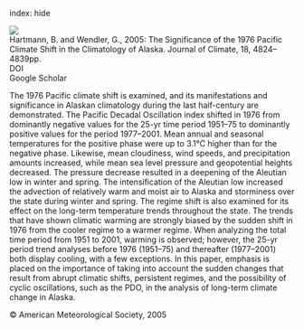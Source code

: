 index: hide

<div class="Citation">
    <div class="Citation-thumb CitationThumb-linked"  data-href="https://doi.org/10.1175/jcli3532.1">
      <img src="https://static.claimspace.cloud/climate-study-static/refs/thumbs/14/Hartmann_and_Wendler_2005-thumb.png" />
    </div>

  <div class="Citation-body">
    <div class="Citation-text">Hartmann, B. and Wendler, G., 2005: The Significance of the 1976 Pacific Climate Shift in the Climatology of Alaska. <span class="Article-journal">Journal of Climate, </span><span class="Article-volume">18, </span>4824–4839pp.</div>
    <div class="Citation-links">
      <div class="CitationLink" data-href="https://doi.org/10.1175/jcli3532.1">
        <div class="CitationLink-icon CitationLink-Doi"></div>
        <div class="CitationLink-text">DOI</div>
      </div>
      <div class="CitationLink" data-href="https://scholar.google.com/scholar?q=10.1175/jcli3532.1">
        <div class="CitationLink-icon CitationLink-Scholar"></div>
        <div class="CitationLink-text">Google Scholar</div>
      </div>
    </div>
  </div>
</div>

The 1976 Pacific climate shift is examined, and its manifestations and significance in Alaskan climatology during the last half-century are demonstrated. The Pacific Decadal Oscillation index shifted in 1976 from dominantly negative values for the 25-yr time period 1951–75 to dominantly positive values for the period 1977–2001. Mean annual and seasonal temperatures for the positive phase were up to 3.1°C higher than for the negative phase. Likewise, mean cloudiness, wind speeds, and precipitation amounts increased, while mean sea level pressure and geopotential heights decreased. The pressure decrease resulted in a deepening of the Aleutian low in winter and spring. The intensification of the Aleutian low increased the advection of relatively warm and moist air to Alaska and storminess over the state during winter and spring. The regime shift is also examined for its effect on the long-term temperature trends throughout the state. The trends that have shown climatic warming are strongly biased by the sudden shift in 1976 from the cooler regime to a warmer regime. When analyzing the total time period from 1951 to 2001, warming is observed; however, the 25-yr period trend analyses before 1976 (1951–75) and thereafter (1977–2001) both display cooling, with a few exceptions. In this paper, emphasis is placed on the importance of taking into account the sudden changes that result from abrupt climatic shifts, persistent regimes, and the possibility of cyclic oscillations, such as the PDO, in the analysis of long-term climate change in Alaska.

<div class="Citation-copy">
&copy; American Meteorological Society, 2005
</div>